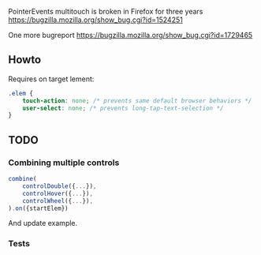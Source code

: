 PointerEvents multitouch is broken in Firefox for three years https://bugzilla.mozilla.org/show_bug.cgi?id=1524251

One more bugreport https://bugzilla.mozilla.org/show_bug.cgi?id=1729465

## Howto

Requires on target lement:

```css
.elem {
    touch-action: none; /* prevents same default browser behaviors */
    user-select: none; /* prevents long-tap-text-selection */
}
```

## TODO

### Combining multiple controls

```js
combine(
    controlDouble({...}),
    controlHover({...}),
    controlWheel({...}),
).on({startElem})
```

And update example.

### Tests
